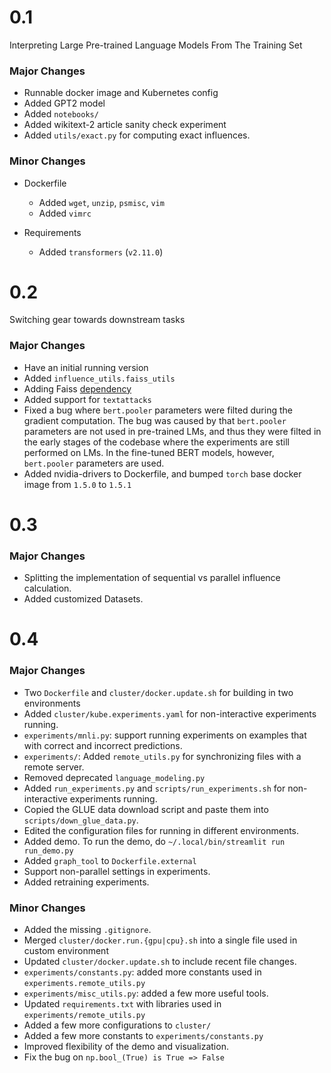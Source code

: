# 0.1
Interpreting Large Pre-trained Language Models From The Training Set

### Major Changes
* Runnable docker image and Kubernetes config
* Added GPT2 model
* Added `notebooks/`
* Added wikitext-2 article sanity check experiment
* Added `utils/exact.py` for computing exact influences.

### Minor Changes
* Dockerfile
    - Added `wget`, `unzip`, `psmisc`, `vim`
    - Added `vimrc`

* Requirements
    - Added `transformers` (`v2.11.0`)


# 0.2
Switching gear towards downstream tasks

### Major Changes
* Have an initial running version
* Added `influence_utils.faiss_utils`
* Adding Faiss [dependency](https://github.com/kyamagu/faiss-wheels)
* Added support for `textattacks`
* Fixed a bug where `bert.pooler` parameters were filted during the gradient computation. The bug was caused by that `bert.pooler` parameters are not used in pre-trained LMs, and thus they were filted in the early stages of the codebase where the experiments are still performed on LMs. In the fine-tuned BERT models, however, `bert.pooler` parameters are used.
* Added nvidia-drivers to Dockerfile, and bumped `torch` base docker image from `1.5.0` to `1.5.1`


# 0.3

### Major Changes
* Splitting the implementation of sequential vs parallel influence calculation.
* Added customized Datasets.


# 0.4
### Major Changes
* Two `Dockerfile` and `cluster/docker.update.sh` for building in two environments
* Added `cluster/kube.experiments.yaml` for non-interactive experiments running.
* `experiments/mnli.py`: support running experiments on examples that with correct and incorrect predictions.
* `experiments/`: Added `remote_utils.py` for synchronizing files with a remote server.
* Removed deprecated `language_modeling.py`
* Added `run_experiments.py` and `scripts/run_experiments.sh` for non-interactive experiments running.
* Copied the GLUE data download script and paste them into `scripts/down_glue_data.py`.
* Edited the configuration files for running in different environments.
* Added demo. To run the demo, do `~/.local/bin/streamlit run run_demo.py`
* Added `graph_tool` to `Dockerfile.external`
* Support non-parallel settings in experiments.
* Added retraining experiments.


### Minor Changes
* Added the missing `.gitignore`.
* Merged `cluster/docker.run.{gpu|cpu}.sh` into a single file used in custom environment
* Updated `cluster/docker.update.sh` to include recent file changes.
* `experiments/constants.py`: added more constants used in `experiments.remote_utils.py`
* `experiments/misc_utils.py`: added a few more useful tools.
* Updated `requirements.txt` with libraries used in `experiments/remote_utils.py`
* Added a few more configurations to `cluster/`
* Added a few more constants to `experiments/constants.py`
* Improved flexibility of the demo and visualization.
* Fix the bug on `np.bool_(True) is True => False`

